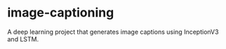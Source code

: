 # image-captioning
A deep learning project that generates image captions using InceptionV3 and LSTM.
